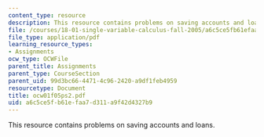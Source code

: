 ```yaml
---
content_type: resource
description: This resource contains problems on saving accounts and loans.
file: /courses/18-01-single-variable-calculus-fall-2005/a6c5ce5fb61efaa7d311a9f42d4327b9_ocw01f05ps2.pdf
file_type: application/pdf
learning_resource_types:
- Assignments
ocw_type: OCWFile
parent_title: Assignments
parent_type: CourseSection
parent_uid: 99d3bc66-4471-4c96-2420-a9df1feb4959
resourcetype: Document
title: ocw01f05ps2.pdf
uid: a6c5ce5f-b61e-faa7-d311-a9f42d4327b9
---
```

This resource contains problems on saving accounts and loans.

